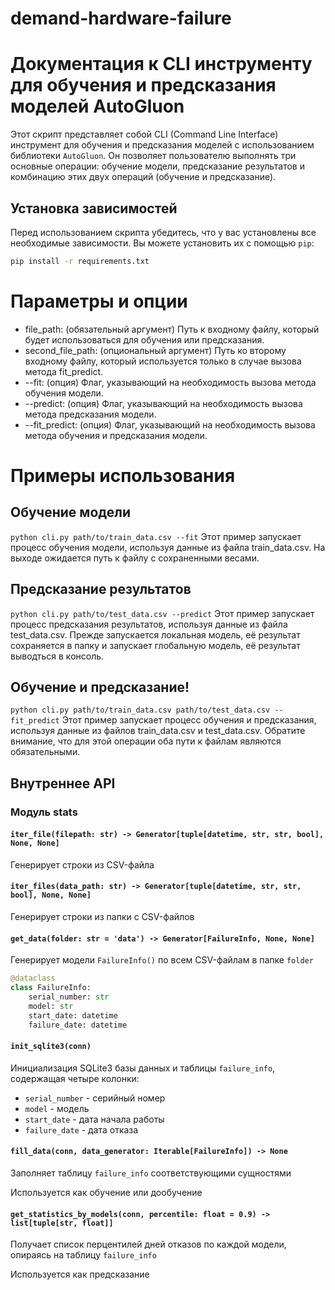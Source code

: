 # demand-hardware-failure

# Документация к CLI инструменту для обучения и предсказания моделей AutoGluon

Этот скрипт представляет собой CLI (Command Line Interface) инструмент для обучения и предсказания моделей с использованием библиотеки `AutoGluon`. Он позволяет пользователю выполнять три основные операции: обучение модели, предсказание результатов и комбинацию этих двух операций (обучение и предсказание).

## Установка зависимостей

Перед использованием скрипта убедитесь, что у вас установлены все необходимые зависимости. Вы можете установить их с помощью `pip`:

```bash
pip install -r requirements.txt
```

# Параметры и опции
- file_path: (обязательный аргумент) Путь к входному файлу, который будет использоваться для обучения или предсказания.
- second_file_path: (опциональный аргумент) Путь ко второму входному файлу, который используется только в случае вызова метода fit_predict.
- --fit: (опция) Флаг, указывающий на необходимость вызова метода обучения модели.
- --predict: (опция) Флаг, указывающий на необходимость вызова метода предсказания модели.
- --fit_predict: (опция) Флаг, указывающий на необходимость вызова метода обучения и предсказания модели.


# Примеры использования
## Обучение модели

`python cli.py path/to/train_data.csv --fit`
Этот пример запускает процесс обучения модели, используя данные из файла train_data.csv. На выходе ожидается путь к файлу с сохраненными весами.

## Предсказание результатов

`python cli.py path/to/test_data.csv --predict`
Этот пример запускает процесс предсказания результатов, используя данные из файла test_data.csv. Прежде запускается локальная модель, её результат сохраняется в папку и запускает глобальную модель, её результат выводться в консоль.

## Обучение и предсказание!

`python cli.py path/to/train_data.csv path/to/test_data.csv --fit_predict`
Этот пример запускает процесс обучения и предсказания, используя данные из файлов train_data.csv и test_data.csv. Обратите внимание, что для этой операции оба пути к файлам являются обязательными.

## Внутреннее API

### Модуль stats

#### `iter_file(filepath: str) -> Generator[tuple[datetime, str, str, bool], None, None]`

Генерирует строки из CSV-файла

#### `iter_files(data_path: str) -> Generator[tuple[datetime, str, str, bool], None, None]`

Генерирует строки из папки с CSV-файлов

#### `get_data(folder: str = 'data') -> Generator[FailureInfo, None, None]`

Генерирует модели `FailureInfo()` по всем CSV-файлам в папке `folder` 

```python
@dataclass
class FailureInfo:
    serial_number: str
    model: str
    start_date: datetime
    failure_date: datetime
```

#### `init_sqlite3(conn)`

Инициализация SQLite3 базы данных и таблицы `failure_info`, содержащая четыре колонки:

- `serial_number` - серийный номер
- `model` - модель
- `start_date` - дата начала работы
- `failure_date` - дата отказа

#### `fill_data(conn, data_generator: Iterable[FailureInfo]) -> None`

Заполняет таблицу `failure_info` соответствующими сущностями

Используется как обучение или дообучение

#### `get_statistics_by_models(conn, percentile: float = 0.9) -> list[tuple[str, float]]`

Получает список перцентилей дней отказов по каждой модели, опираясь на таблицу `failure_info`

Используется как предсказание
